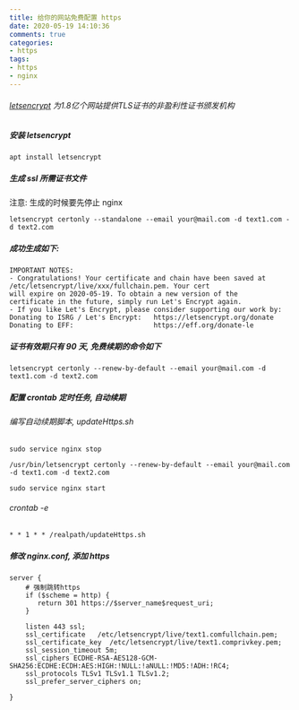 ```yaml
---
title: 给你的网站免费配置 https
date: 2020-05-19 14:10:36
comments: true
categories:
- https
tags:
- https
- nginx
---
```


###### [letsencrypt](https://letsencrypt.org/zh-cn/)  为1.8亿个网站提供TLS证书的非盈利性证书颁发机构

##### 安装 letsencrypt
```code
apt install letsencrypt

```

##### 生成 ssl 所需证书文件
注意: 生成的时候要先停止 nginx 
```code
letsencrypt certonly --standalone --email your@mail.com -d text1.com -d text2.com
```

##### 成功生成如下:
```code
IMPORTANT NOTES:
- Congratulations! Your certificate and chain have been saved at
/etc/letsencrypt/live/xxx/fullchain.pem. Your cert
will expire on 2020-05-19. To obtain a new version of the
certificate in the future, simply run Let's Encrypt again.
- If you like Let's Encrypt, please consider supporting our work by:
Donating to ISRG / Let's Encrypt:   https://letsencrypt.org/donate
Donating to EFF:                    https://eff.org/donate-le
```
##### 证书有效期只有 90 天, 免费续期的命令如下
```code
letsencrypt certonly --renew-by-default --email your@mail.com -d text1.com -d text2.com
```

##### 配置 crontab 定时任务, 自动续期

###### 编写自动续期脚本, updateHttps.sh
```code
sudo service nginx stop

/usr/bin/letsencrypt certonly --renew-by-default --email your@mail.com -d text1.com -d text2.com

sudo service nginx start

```
###### crontab -e
```code
* * 1 * * /realpath/updateHttps.sh
```

##### 修改 nginx.conf, 添加 https
```code
server {
	# 强制跳转https
	if ($scheme = http) {
	   return 301 https://$server_name$request_uri;
	}

	listen 443 ssl;
	ssl_certificate   /etc/letsencrypt/live/text1.comfullchain.pem;
	ssl_certificate_key  /etc/letsencrypt/live/text1.comprivkey.pem;
	ssl_session_timeout 5m;
	ssl_ciphers ECDHE-RSA-AES128-GCM-SHA256:ECDHE:ECDH:AES:HIGH:!NULL:!aNULL:!MD5:!ADH:!RC4;
	ssl_protocols TLSv1 TLSv1.1 TLSv1.2;
	ssl_prefer_server_ciphers on;

}
```


